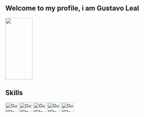 ## Welcome to my profile, i am Gustavo Leal

<div>   
  <img width="41%" height="195px" src="https://github-readme-stats.vercel.app/api/top-langs/?username=GustavoVRLeal&layout=compact&hide_border=true&title_color=FFFFFF&text_color=FFFFFF&bg_color=0d1117" />
</div>

## Skills

<div style="display: inline_block">
  <img aling="center" alt="Gusta-js" height="30" width="40" src="https://cdn.jsdelivr.net/gh/devicons/devicon@latest/icons/javascript/javascript-original.svg"/>
  <img aling="center" alt="Gusta-js" height="30" width="40" src="https://cdn.jsdelivr.net/gh/devicons/devicon@latest/icons/html5/html5-original.svg"/>
  <img aling="center" alt="Gusta-js" height="30" width="40" src="https://cdn.jsdelivr.net/gh/devicons/devicon@latest/icons/css3/css3-original.svg"/>
  <img aling="center" alt="Gusta-js" height="30" width="40" src="https://cdn.jsdelivr.net/gh/devicons/devicon@latest/icons/python/python-original.svg"/>
  <img aling="center" alt="Gusta-js" height="30" width="40" src="https://cdn.jsdelivr.net/gh/devicons/devicon@latest/icons/django/django-plain.svg"/>
</div>

